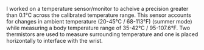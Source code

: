 I worked on a temperature sensor/monitor to acheive a precision greater than 0.1°C across the calibrated temperature range. This sensor accounts for changes in ambient temperature (20-45°C / 68-113°F) (summer mode) while measuring a body temperature range of 35-42°C / 95-107.6°F. Two thermistors are used to measure surrounding temperature and one is placed horizontally to interface with the wrist.
